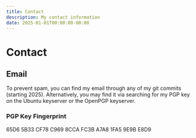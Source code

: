 ```yaml
---
title: Contact
description: My contact information
date: 2025-01-01T00:00:00-00:00
---
```


# Contact
## Email
To prevent spam, you can find my email through any of my git commits (starting 2025).
Alternatively, you may find it via searching for my PGP key on the Ubuntu keyserver or the OpenPGP keyserver.

### PGP Key Fingerprint

65D6 5B33 CF78 C969 8CCA FC3B A7A8 1FA5 9E9B E8D9
